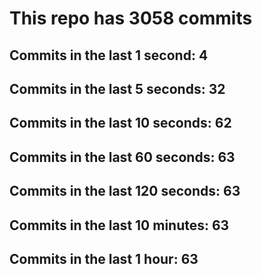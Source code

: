 # This repo has 3058 commits

## Commits in the last 1 second: 4
## Commits in the last 5 seconds: 32
## Commits in the last 10 seconds: 62
## Commits in the last 60 seconds: 63
## Commits in the last 120 seconds: 63
## Commits in the last 10 minutes: 63
## Commits in the last 1 hour: 63

